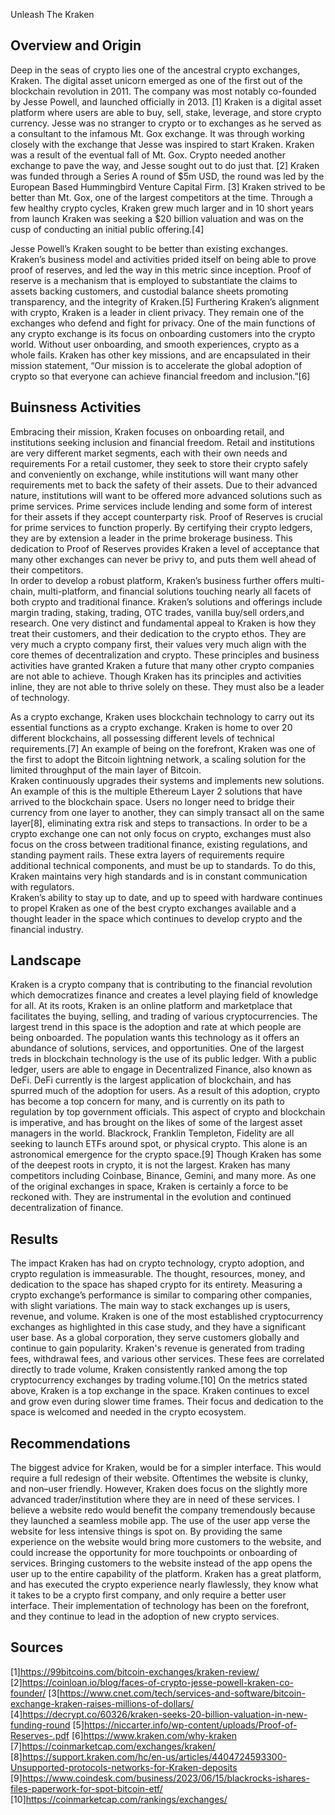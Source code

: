 Unleash The Kraken

## Overview and Origin

Deep in the seas of crypto lies one of the ancestral crypto exchanges, Kraken.  The digital asset unicorn emerged as one of the first  out of the blockchain revolution in 2011.  The company was most notably co-founded by Jesse Powell, and launched officially in 2013. [1] Kraken is a digital asset platform where users are able to buy, sell, stake, leverage, and store crypto currency.
Jesse was no stranger to crypto or to exchanges as he served as a consultant to the infamous Mt. Gox exchange.  It was through working closely with the exchange that Jesse was inspired to start Kraken.  Kraken was a result of the eventual fall of Mt. Gox.  Crypto needed another exchange to pave the way, and Jesse sought out to do just that. [2]
Kraken was funded through a Series A round of $5m USD, the round was led by the European Based Hummingbird Venture Capital Firm. [3]  Kraken strived to be better than Mt. Gox, one of the largest competitors at the time.  Through a few healthy crypto cycles, Kraken grew much larger and in 10 short years from  launch Kraken was seeking a $20 billion valuation and was on the cusp of conducting an initial public offering.[4]

Jesse Powell’s Kraken sought to be better than existing exchanges.  Kraken’s business model and activities prided itself on being able to prove proof of reserves, and  led the way in this metric since inception.  Proof of reserve is a mechanism that is employed to substantiate the claims to assets backing customers, and custodial balance sheets promoting transparency, and the integrity of Kraken.[5]  Furthering Kraken’s alignment with crypto, Kraken is a leader in client privacy.  They remain one of the exchanges who defend and fight for privacy. 
One of the main functions of any crypto exchange is its focus on onboarding customers into the crypto world.  Without user onboarding, and smooth experiences, crypto as a whole fails.  Kraken has other key missions, and are encapsulated in their mission statement, “Our mission is to accelerate the global adoption of crypto so that everyone can achieve financial freedom and inclusion.”[6]

## Buinsness Activities

Embracing their mission, Kraken focuses on onboarding retail, and institutions seeking inclusion and financial freedom.  Retail and institutions are very different market segments, each with their own needs and requirements  For a retail customer, they seek to store their crypto safely and conveniently on exchange, while institutions  will want many other requirements met to back the safety of their assets.  Due to their advanced nature, institutions will want to be offered more advanced solutions such as prime services.  Prime services include lending and some form of interest for their assets if they accept counterparty risk.  Proof of Reserves is crucial for prime services to function properly.  By certifying their crypto ledgers, they are by extension a leader in the prime brokerage business.  This dedication to Proof of Reserves provides Kraken a level of acceptance that many other exchanges can never be privy to, and puts them well ahead of their competitors.    
In order to develop a robust platform, Kraken’s business further  offers multi-chain, multi-platform, and financial solutions touching nearly all facets of both crypto and traditional finance.  Kraken’s solutions and offerings include margin trading, staking, trading, OTC trades, vanilla buy/sell orders,and research.  One very distinct and fundamental appeal to Kraken is how they treat their customers, and their dedication to the crypto ethos.  They are very much a crypto company first, their values very much align with the core themes of decentralization and crypto.
These principles and business activities have granted Kraken a future that many other crypto companies are not able to achieve.  Though Kraken has its principles and activities inline, they are not able to thrive solely on these.  They must also be a leader of technology.

As a crypto exchange, Kraken uses blockchain technology to carry out its essential functions as a crypto exchange.  Kraken is home to over 20 different blockchains, all possessing different levels of technical requirements.[7] An example of being on the forefront, Kraken was one of the first to adopt the Bitcoin lightning network, a scaling solution for the limited throughput of the main layer of Bitcoin.  
Kraken continuously  upgrades their systems and  implements new solutions.  An example of this is the multiple Ethereum Layer 2 solutions that have arrived to the blockchain space.  Users no longer need to bridge their currency from one layer to another, they can simply transact all on the same layer[8], eliminating extra risk and steps to transactions.
In order to be a crypto exchange one can not only focus on crypto, exchanges must also focus on the cross between traditional finance, existing regulations, and standing payment rails.  These extra layers of requirements require additional technical components, and must be up to standards.  To do this, Kraken maintains very high standards and is in constant communication with regulators.    
Kraken’s ability to stay up to date, and up to speed with hardware continues to propel Kraken as one of the best crypto exchanges available and a thought leader in the space which continues to develop crypto and the financial industry.

## Landscape
Kraken is a crypto company that is contributing to the financial revolution which democratizes finance and creates a level playing field of knowledge for all.  At its roots, Kraken is an online platform and marketplace that facilitates the buying, selling, and trading of various cryptocurrencies. 
The largest trend in this space is the adoption and rate at which people are being onboarded.  The population wants this technology as it offers an abundance of solutions, services, and opportunities.
	One of the largest treds in blockchain technology is the use of its public ledger.  With a public ledger, users are able to engage in Decentralized Finance, also known as DeFi. DeFi currently is the largest application of blockchain, and has spurred much of the adoption for users.
As a result of this adoption, crypto has become a top concern for many, and is currently on its path to regulation by top government officials.  This aspect of crypto and blockchain is imperative, and has brought on the likes of some of the largest asset managers in the world.  Blackrock, Franklin Templeton, Fidelity are all seeking to launch ETFs around spot, or physical crypto.  This alone is an astronomical emergence for the crypto space.[9] 
	Though Kraken has some of the deepest roots in crypto, it is not the largest.  Kraken has many competitors including Coinbase, Binance, Gemini, and many more.  As one of the original exchanges in space, Kraken is certainly a force to be reckoned with.  They are instrumental in the evolution and continued decentralization of finance.

## Results

The impact Kraken has had on crypto technology, crypto adoption, and crypto regulation is immeasurable.  The thought, resources, money, and dedication to the space has shaped crypto for its entirety. 
Measuring a crypto exchange’s performance is similar to comparing other companies, with slight variations.  The main way to stack exchanges up is users, revenue, and volume.
Kraken is one of the most established cryptocurrency exchanges as highlighted in this case study, and they have a significant user base. As a global corporation, they serve customers globally and continue to gain popularity.  Kraken's revenue is generated from trading fees, withdrawal fees, and various other services.  These fees are correlated directly to trade volume, Kraken consistently ranked among the top cryptocurrency exchanges by trading volume.[10]
On the metrics stated above, Kraken is a top exchange in the space.  Kraken continues to excel and grow even during slower time frames.  Their focus and dedication to the space is welcomed and needed in the crypto ecosystem.


## Recommendations

The biggest advice for Kraken, would be for a simpler interface.  This would require a full redesign of their website.  Oftentimes the website is clunky, and non–user friendly.  However, Kraken does focus on the slightly more advanced trader/institution where they are in need of these services.
I believe a website redo would benefit the company tremendously because they launched a seamless mobile app.  The use of the user app verse the website for less intensive things is spot on.  By providing the same experience on the website would bring more customers to the website, and could increase the opportunity for more touchpoints or onboarding of services.
Bringing customers to the website instead of the app opens the user up to the entire capability of the platform.  Kraken has a great platform, and has executed the crypto experience nearly flawlessly, they know what it takes to be a crypto first company, and only require a better user interface.  Their implementation of technology has been on the forefront, and they continue to lead in the adoption of new crypto services.




## Sources
[1]https://99bitcoins.com/bitcoin-exchanges/kraken-review/
[2]https://coinloan.io/blog/faces-of-crypto-jesse-powell-kraken-co-founder/
[3[https://www.cnet.com/tech/services-and-software/bitcoin-exchange-kraken-raises-millions-of-dollars/ 
[4]https://decrypt.co/60326/kraken-seeks-20-billion-valuation-in-new-funding-round 
[5]https://niccarter.info/wp-content/uploads/Proof-of-Reserves-.pdf 
[6]https://www.kraken.com/why-kraken 
[7]https://coinmarketcap.com/exchanges/kraken/ 
[8]https://support.kraken.com/hc/en-us/articles/4404724593300-Unsupported-protocols-networks-for-Kraken-deposits 
[9]https://www.coindesk.com/business/2023/06/15/blackrocks-ishares-files-paperwork-for-spot-bitcoin-etf/
[10]https://coinmarketcap.com/rankings/exchanges/  


